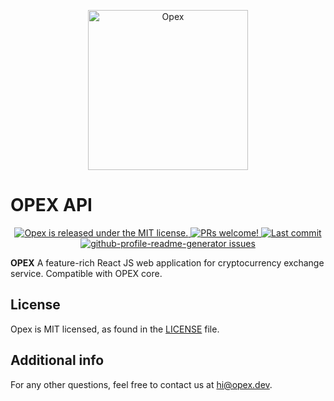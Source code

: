 
<p align="center">
  <img width="256px" src="https://opex.dev/github/opexLogoPlus.svg" alt="Opex" title="Opex">
</p>

# OPEX API
<p align="center">
  <a href="https://github.com/opexdev/js-api-client/blob/develop/LICENSE">
    <img src="https://img.shields.io/badge/license-MIT-blue.svg" alt="Opex is released under the MIT license." />
  </a>
  <a href="https://opex.dev/docs/contributing">
    <img src="https://img.shields.io/badge/PRs-welcome-brightgreen.svg" alt="PRs welcome!" />
  </a>
    <a href="https://github.com/opexdev/js-api-client">
    <img src="https://img.shields.io/github/last-commit/opexdev/js-api-client" alt="Last commit">
  </a>
  <a href="https://github.com/opexdev/js-api-client/issues" target="blank">
	<img src="https://img.shields.io/github/issues/opexdev/js-api-client" alt="github-profile-readme-generator issues"/>
</a>
</p>

**OPEX** A feature-rich React JS web application for cryptocurrency exchange service. Compatible with OPEX core.


## <a name="license"></a>License

Opex is MIT licensed, as found in the [LICENSE][l] file.

[l]: https://github.com/opexdev/js-api-client/blob/develop/LICENSE

## <a name="info"></a>Additional info

For any other questions, feel free to contact us at [hi@opex.dev](hi@opex.dev).
